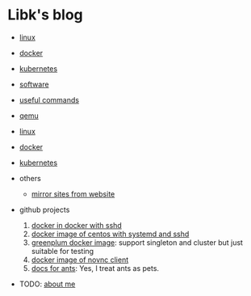# Libk's blog

* [linux](linux/README.md)
* [docker](docker/README.md)
* [kubernetes](kubernetes/README.md)
* [software](software/README.md)
  

* [useful commands](commands/README.md)
* [qemu](qemu/README.md)
* [linux](linux/README.md)
* [docker](docker/README.md)
* [kubernetes](kubernetes/README.md)
* others
    + [mirror sites from website](mirror.sites.from.website.md)
* github projects
    1. [docker in docker with sshd](https://github.com/ben-wangz/docker-dind-sshd)
    2. [docker image of centos with systemd and sshd](https://github.com/ben-wangz/docker-systemd)
    3. [greenplum docker image](https://github.com/ben-wangz/greenplum-docker):
       support singleton and cluster but just suitable for testing
    4. [docker image of novnc client](https://github.com/ben-wangz/docker-novnc)
    5. [docs for ants](https://github.com/ben-wangz/ant-doc): Yes, I treat ants as pets.
* TODO: [about me](ben.wangz.md)
